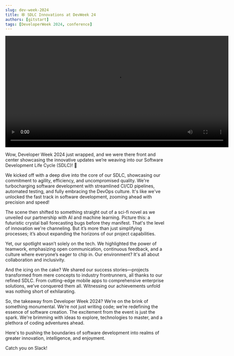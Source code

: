 ```yaml
---
slug: dev-week-2024
title: 🕸️ SDLC Innovations at DevWeek 24
authors: [gitstart]
tags: [DeveloperWeek 2024, conference]
---
```



<video src="/materials/Hamza_DevWeek_2024.mp4" controls="controls" width="700">
</video>

Wow, Developer Week 2024 just wrapped, and we were there front and center showcasing the innovative updates we’re weaving into our Software Development Life Cycle (SDLC)! 🚀

We kicked off with a deep dive into the core of our SDLC, showcasing our commitment to agility, efficiency, and uncompromised quality. We're turbocharging software development with streamlined CI/CD pipelines, automated testing, and fully embracing the DevOps culture. It's like we've unlocked the fast track in software development, zooming ahead with precision and speed!

The scene then shifted to something straight out of a sci-fi novel as we unveiled our partnership with AI and machine learning. Picture this: a futuristic crystal ball forecasting bugs before they manifest. That's the level of innovation we're channeling. But it’s more than just simplifying processes; it’s about expanding the horizons of our project capabilities.

Yet, our spotlight wasn’t solely on the tech. We highlighted the power of teamwork, emphasizing open communication, continuous feedback, and a culture where everyone’s eager to chip in. Our environment? It's all about collaboration and inclusivity.

And the icing on the cake? We shared our success stories—projects transformed from mere concepts to industry frontrunners, all thanks to our refined SDLC. From cutting-edge mobile apps to comprehensive enterprise solutions, we’ve conquered them all. Witnessing our achievements unfold was nothing short of exhilarating.

So, the takeaway from Developer Week 2024? We’re on the brink of something monumental. We’re not just writing code; we’re redefining the essence of software creation. The excitement from the event is just the spark. We're brimming with ideas to explore, technologies to master, and a plethora of coding adventures ahead.

Here's to pushing the boundaries of software development into realms of greater innovation, intelligence, and enjoyment.

Catch you on Slack!
